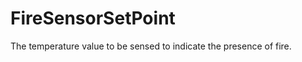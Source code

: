 FireSensorSetPoint
==================

The temperature value to be sensed to indicate the presence of fire.
